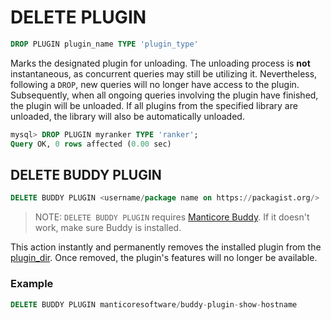 # DELETE PLUGIN

```sql
DROP PLUGIN plugin_name TYPE 'plugin_type'
```

Marks the designated plugin for unloading. The unloading process is **not** instantaneous, as concurrent queries may still be utilizing it. Nevertheless, following a `DROP`, new queries will no longer have access to the plugin. Subsequently, when all ongoing queries involving the plugin have finished, the plugin will be unloaded. If all plugins from the specified library are unloaded, the library will also be automatically unloaded.

```sql
mysql> DROP PLUGIN myranker TYPE 'ranker';
Query OK, 0 rows affected (0.00 sec)
```

## DELETE BUDDY PLUGIN

<!-- example delete_buddy_plugin -->

```sql
DELETE BUDDY PLUGIN <username/package name on https://packagist.org/>
```

> NOTE: `DELETE BUDDY PLUGIN` requires [Manticore Buddy](../../../Installation/Manticore_Buddy.md). If it doesn't work, make sure Buddy is installed.

This action instantly and permanently removes the installed plugin from the [plugin_dir](../../../Server_settings/Common.md#plugin_dir). Once removed, the plugin's features will no longer be available.

<!-- intro -->
### Example

<!-- request Example -->
```sql
DELETE BUDDY PLUGIN manticoresoftware/buddy-plugin-show-hostname
```

<!-- end -->
<!-- proofread -->
